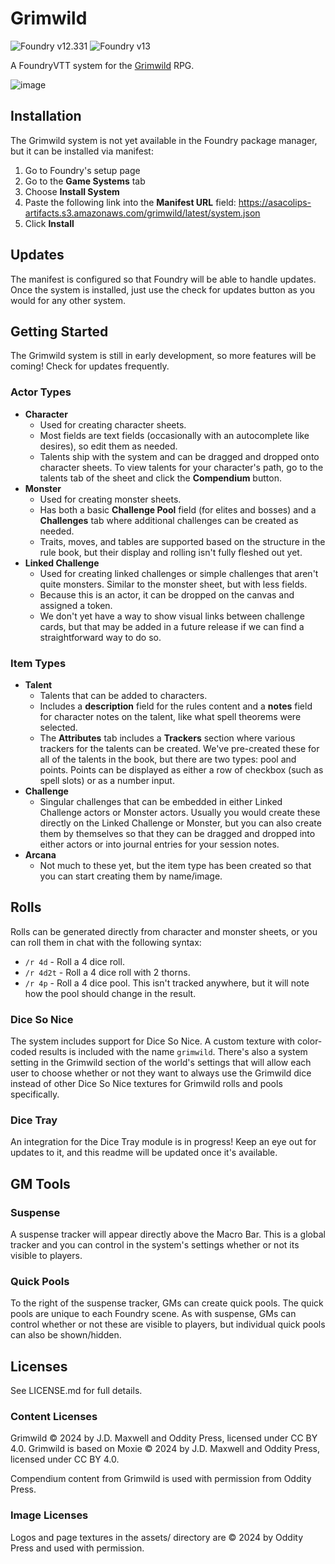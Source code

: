 # Grimwild

![Foundry v12.331](https://img.shields.io/badge/Foundry-v12.331-green) ![Foundry v13](https://img.shields.io/badge/Foundry-v13-yellow)

A FoundryVTT system for the [Grimwild](https://www.odditypress.com/) RPG.

![image](https://github.com/user-attachments/assets/716ae78d-1c81-4b4b-9172-8f05f1b1cd53)

## Installation

The Grimwild system is not yet available in the Foundry package manager, but it can be installed via manifest:

1. Go to Foundry's setup page
2. Go to the **Game Systems** tab
3. Choose **Install System**
4. Paste the following link into the **Manifest URL** field: https://asacolips-artifacts.s3.amazonaws.com/grimwild/latest/system.json
5. Click **Install**

## Updates

The manifest is configured so that Foundry will be able to handle updates. Once the system is installed, just use the check for updates button as you would for any other system.

## Getting Started

The Grimwild system is still in early development, so more features will be coming! Check for updates frequently.

### Actor Types

- **Character**
    - Used for creating character sheets.
    - Most fields are text fields (occasionally with an autocomplete like desires), so edit them as needed.
    - Talents ship with the system and can be dragged and dropped onto character sheets. To view talents for your character's path, go to the talents tab of the sheet and click the **Compendium** button.
- **Monster**
    - Used for creating monster sheets.
    - Has both a basic **Challenge Pool** field (for elites and bosses) and a **Challenges** tab where additional challenges can be created as needed.
    - Traits, moves, and tables are supported based on the structure in the rule book, but their display and rolling isn't fully fleshed out yet.
- **Linked Challenge**
    - Used for creating linked challenges or simple challenges that aren't quite monsters. Similar to the monster sheet, but with less fields.
    - Because this is an actor, it can be dropped on the canvas and assigned a token.
    - We don't yet have a way to show visual links between challenge cards, but that may be added in a future release if we can find a straightforward way to do so.

### Item Types

- **Talent**
    - Talents that can be added to characters.
    - Includes a **description** field for the rules content and a **notes** field for character notes on the talent, like what spell theorems were selected.
    - The **Attributes** tab includes a **Trackers** section where various trackers for the talents can be created. We've pre-created these for all of the talents in the book, but there are two types: pool and points. Points can be displayed as either a row of checkbox (such as spell slots) or as a number input.
- **Challenge**
    - Singular challenges that can be embedded in either Linked Challenge actors or Monster actors. Usually you would create these directly on the Linked Challenge or Monster, but you can also create them by themselves so that they can be dragged and dropped into either actors or into journal entries for your session notes.
- **Arcana**
    - Not much to these yet, but the item type has been created so that you can start creating them by name/image.

## Rolls

Rolls can be generated directly from character and monster sheets, or you can roll them in chat with the following syntax:

- `/r 4d` - Roll a 4 dice roll.
- `/r 4d2t` - Roll a 4 dice roll with 2 thorns.
- `/r 4p` - Roll a 4 dice pool. This isn't tracked anywhere, but it will note how the pool should change in the result.

### Dice So Nice

The system includes support for Dice So Nice. A custom texture with color-coded results is included with the name `grimwild`. There's also a system setting in the Grimwild section of the world's settings that will allow each user to choose whether or not they want to always use the Grimwild dice instead of other Dice So Nice textures for Grimwild rolls and pools specifically.

### Dice Tray

An integration for the Dice Tray module is in progress! Keep an eye out for updates to it, and this readme will be updated once it's available.

## GM Tools

### Suspense

A suspense tracker will appear directly above the Macro Bar. This is a global tracker and you can control in the system's settings whether or not its visible to players.

### Quick Pools

To the right of the suspense tracker, GMs can create quick pools. The quick pools are unique to each Foundry scene. As with suspense, GMs can control whether or not these are visible to players, but individual quick pools can also be shown/hidden.

## Licenses

See LICENSE.md for full details.

### Content Licenses

Grimwild © 2024 by J.D. Maxwell and Oddity Press, licensed under CC BY 4.0.
Grimwild is based on Moxie © 2024 by J.D. Maxwell and Oddity Press, licensed under CC BY 4.0.

Compendium content from Grimwild is used with permission from Oddity Press.

### Image Licenses

Logos and page textures in the assets/ directory are © 2024 by Oddity Press and used with permission.